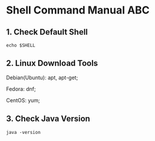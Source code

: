 # Shell Command Manual ABC

## 1. Check Default Shell

    echo $SHELL

## 2. Linux Download Tools

Debian(Ubuntu): apt, apt-get;

Fedora: dnf;

CentOS: yum;

## 3. Check Java Version

    java -version
